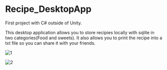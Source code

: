 # Recipe_DesktopApp
First project with C# outside of Unity.

This desktop application allows you to store recipies locally with sqlite in two categories(Food and sweets). 
It also allows you to print the recipe into a txt file so you can share it with your friends.

![1](https://user-images.githubusercontent.com/37380835/80002296-bd6eda00-84bf-11ea-8ba7-2dbde7bb3e6a.PNG)

![2](https://user-images.githubusercontent.com/37380835/80002294-bcd64380-84bf-11ea-9635-444ebd6ebeed.PNG)
